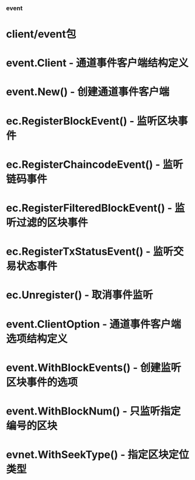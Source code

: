 ### event 

# client/event包
# event.Client - 通道事件客户端结构定义
# event.New() - 创建通道事件客户端
# ec.RegisterBlockEvent() - 监听区块事件
# ec.RegisterChaincodeEvent() - 监听链码事件
# ec.RegisterFilteredBlockEvent() - 监听过滤的区块事件
# ec.RegisterTxStatusEvent() - 监听交易状态事件
# ec.Unregister() - 取消事件监听
# event.ClientOption - 通道事件客户端选项结构定义
# event.WithBlockEvents() - 创建监听区块事件的选项
# event.WithBlockNum() - 只监听指定编号的区块
# evnet.WithSeekType() - 指定区块定位类型

